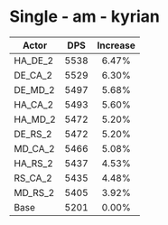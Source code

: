 # Single - am - kyrian
| Actor | DPS | Increase |
|---|:---:|:---:|
|HA_DE_2|5538|6.47%|
|DE_CA_2|5529|6.30%|
|DE_MD_2|5497|5.68%|
|HA_CA_2|5493|5.60%|
|HA_MD_2|5472|5.20%|
|DE_RS_2|5472|5.20%|
|MD_CA_2|5466|5.08%|
|HA_RS_2|5437|4.53%|
|RS_CA_2|5435|4.48%|
|MD_RS_2|5405|3.92%|
|Base|5201|0.00%|
